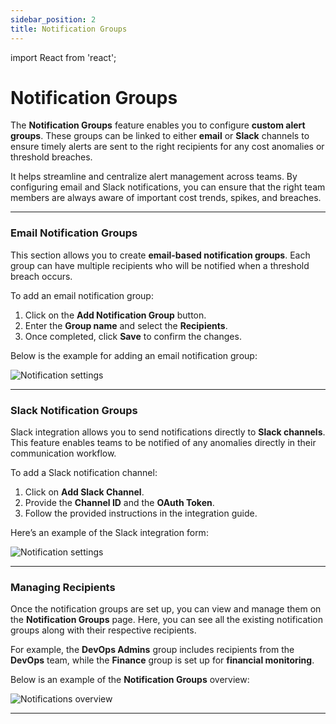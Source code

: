 ```yaml
---
sidebar_position: 2
title: Notification Groups
---
```


import React from 'react';

# Notification Groups

The **Notification Groups** feature enables you to configure **custom alert groups**. These groups can be linked to either **email** or **Slack** channels to ensure timely alerts are sent to the right recipients for any cost anomalies or threshold breaches.

It helps streamline and centralize alert management across teams. By configuring email and Slack notifications, you can ensure that the right team members are always aware of important cost trends, spikes, and breaches.

---

### **Email Notification Groups**

This section allows you to create **email-based notification groups**. Each group can have multiple recipients who will be notified when a threshold breach occurs.

To add an email notification group:

1. Click on the **Add Notification Group** button.
2. Enter the **Group name** and select the **Recipients**.
3. Once completed, click **Save** to confirm the changes.

Below is the example for adding an email notification group:

<div style={{ textAlign: 'center' }}>
  <img src="/img/notifications/notifications-settings.png" alt="Notification settings" />
</div>

---

### **Slack Notification Groups**

Slack integration allows you to send notifications directly to **Slack channels**. This feature enables teams to be notified of any anomalies directly in their communication workflow.

To add a Slack notification channel:

1. Click on **Add Slack Channel**.
2. Provide the **Channel ID** and the **OAuth Token**.
3. Follow the provided instructions in the integration guide.

Here’s an example of the Slack integration form:

<div style={{ textAlign: 'center' }}>
  <img src="/img/notifications/notifications-settings.png" alt="Notification settings" />
</div>

---

### **Managing Recipients**

Once the notification groups are set up, you can view and manage them on the **Notification Groups** page. Here, you can see all the existing notification groups along with their respective recipients.

For example, the **DevOps Admins** group includes recipients from the **DevOps** team, while the **Finance** group is set up for **financial monitoring**.

Below is an example of the **Notification Groups** overview:

<div style={{ textAlign: 'center' }}>
  <img src="/img/notifications/notifications-overview.png" alt="Notifications overview" />
</div>

---
